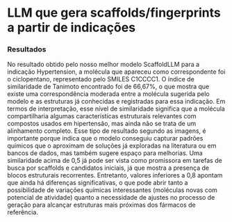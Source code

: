 # LLM que gera scaffolds/fingerprints a partir de indicações


### Resultados
No resultado obtido pelo nosso melhor modelo ScaffoldLLM  para a indicação Hypertension, a molécula que apareceu como correspondente foi o ciclopentano, representado pelo SMILES C1CCCC1. O índice de similaridade de Tanimoto encontrado foi de 66,67%, o que mostra que existe uma correspondência moderada entre a molécula sugerida pelo modelo e as estruturas já conhecidas e registradas para essa indicação. Em termos de interpretação, esse nível de similaridade significa que a molécula compartilharia algumas características estruturais relevantes com compostos usados em hipertensão, mas ainda não se trata de um alinhamento completo.
Esse tipo de resultado segundo as imagens, é importante porque indica que o modelo conseguiu capturar padrões químicos que o aproximam de soluções já exploradas na literatura ou em bancos de dados, mas também sugere espaço para melhorias. Uma similaridade acima de 0,5 já pode ser vista como promissora em tarefas de busca por scaffolds e candidatos iniciais, já que mostra a presença de blocos estruturais recorrentes. Entretanto, valores inferiores a 0,8 apontam que ainda há diferenças significativas, o que pode abrir tanto a possibilidade de variações químicas interessantes (moléculas novas com potencial de atividade) quanto a necessidade de ajustes no processo de geração para alcançar estruturas mais próximas dos fármacos de referência.
